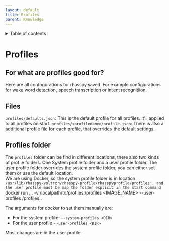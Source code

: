 ```yaml
---
layout: default
title: Profiles
parent: Knowledge
---
```


<details close markdown="block">
  <summary>
    Table of contents
  </summary>
  {: .text-delta }
1. TOC
{:toc}
</details>

# Profiles 

## For what are profiles good for?
Here are all confogurations for rhasspy saved. For example configiurations for wake word detection, speech transcription or intent recognitiion.

## Files
`profiles/defaults.json`: This is the default profile for all profiles. It'll applied to all profiles on start.
`profiles/<profilename>/profile.json`: There is also a additional profile file for each profile, that overrides the default settings.

## Profiles folder
The `profiles` folder can be find in different locations, there also two kinds of profile folders. One System profile folder and a user profile folder.
The user profile folder overrides the system profile folder, you can either set them or use the default location.   
We are using Docker, so the system profile folder is in location `/usr/lib/rhasspy-voltron/rhasspy-profile/rhasspyprofile/profiles', and the user profile must be map the folder explicit in the start command `docker run ... -v /localpath/to/profiles:/profiles <IMAGE_NAME> --user-profiles /profiles`.

The arguments for docker to set them manually are:
- For the system profile: `--system-profiles <DIR>`
- For the user profile `--user-profiles <DIR>`

Most changes are in the user profile.